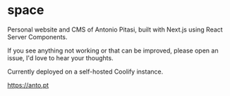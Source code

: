 # space

Personal website and CMS of Antonio Pitasi, built with Next.js using React
Server Components.

If you see anything not working or that can be improved, please open an issue,
I'd love to hear your thoughts.

Currently deployed on a self-hosted Coolify instance.

https://anto.pt